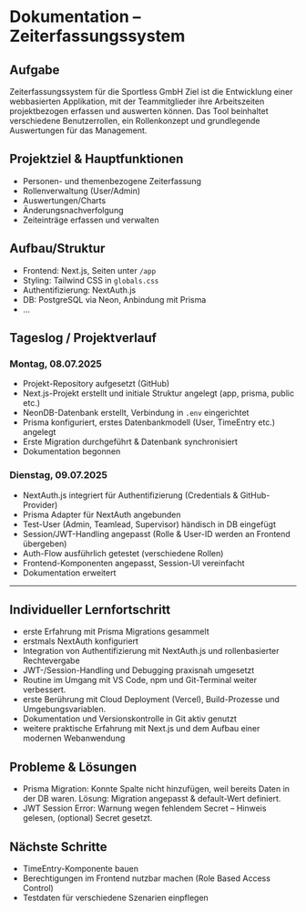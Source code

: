 # Dokumentation – Zeiterfassungssystem

## Aufgabe
Zeiterfassungssystem für die Sportless GmbH
Ziel ist die Entwicklung einer webbasierten Applikation, mit der Teammitglieder ihre Arbeitszeiten projektbezogen erfassen und auswerten können. Das Tool beinhaltet verschiedene Benutzerrollen, ein Rollenkonzept und grundlegende Auswertungen für das Management.

## Projektziel & Hauptfunktionen
- Personen- und themenbezogene Zeiterfassung
- Rollenverwaltung (User/Admin)
- Auswertungen/Charts
- Änderungsnachverfolgung
- Zeiteinträge erfassen und verwalten

## Aufbau/Struktur
- Frontend: Next.js, Seiten unter `/app`
- Styling: Tailwind CSS in `globals.css`
- Authentifizierung: NextAuth.js
- DB: PostgreSQL via Neon, Anbindung mit Prisma
- ...


## Tageslog / Projektverlauf

### Montag, 08.07.2025
- Projekt-Repository aufgesetzt (GitHub)
- Next.js-Projekt erstellt und initiale Struktur angelegt (app, prisma, public etc.)
- NeonDB-Datenbank erstellt, Verbindung in `.env` eingerichtet
- Prisma konfiguriert, erstes Datenbankmodell (User, TimeEntry etc.) angelegt
- Erste Migration durchgeführt & Datenbank synchronisiert
- Dokumentation begonnen

### Dienstag, 09.07.2025
- NextAuth.js integriert für Authentifizierung (Credentials & GitHub-Provider)
- Prisma Adapter für NextAuth angebunden
- Test-User (Admin, Teamlead, Supervisor) händisch in DB eingefügt
- Session/JWT-Handling angepasst (Rolle & User-ID werden an Frontend übergeben)
- Auth-Flow ausführlich getestet (verschiedene Rollen)
- Frontend-Komponenten angepasst, Session-UI vereinfacht
- Dokumentation erweitert

---

## Individueller Lernfortschritt
- erste Erfahrung mit Prisma Migrations gesammelt
- erstmals NextAuth konfiguriert
- Integration von Authentifizierung mit NextAuth.js und rollenbasierter Rechtevergabe
- JWT-/Session-Handling und Debugging praxisnah umgesetzt
- Routine im Umgang mit VS Code, npm und Git-Terminal weiter verbessert.
- erste Berührung mit Cloud Deployment (Vercel), Build-Prozesse und Umgebungsvariablen.
- Dokumentation und Versionskontrolle in Git aktiv genutzt
- weitere praktische Erfahrung mit Next.js und dem Aufbau einer modernen Webanwendung


## Probleme & Lösungen
- Prisma Migration: Konnte Spalte nicht hinzufügen, weil bereits Daten in der DB waren. Lösung: Migration angepasst & default-Wert definiert.
- JWT Session Error: Warnung wegen fehlendem Secret – Hinweis gelesen, (optional) Secret gesetzt.


## Nächste Schritte
- TimeEntry-Komponente bauen
- Berechtigungen im Frontend nutzbar machen (Role Based Access Control)
- Testdaten für verschiedene Szenarien einpflegen